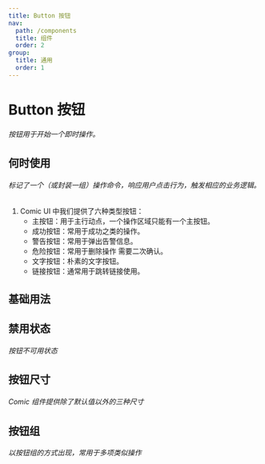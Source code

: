 ```yaml
---
title: Button 按钮
nav:
  path: /components
  title: 组件
  order: 2
group:
  title: 通用
  order: 1
---
```



# Button 按钮
###### 按钮用于开始一个即时操作。

## 何时使用

###### 标记了一个（或封装一组）操作命令，响应用户点击行为，触发相应的业务逻辑。
1. Comic UI 中我们提供了六种类型按钮：
    - 主按钮：用于主行动点，一个操作区域只能有一个主按钮。
    - 成功按钮：常用于成功之类的操作。
    - 警告按钮：常用于弹出告警信息。
    - 危险按钮：常用于删除操作 需要二次确认。
    - 文字按钮：朴素的文字按钮。
    - 链接按钮：通常用于跳转链接使用。


## 基础用法
<code src="./demo/basic.tsx"></code>


## 禁用状态 
###### 按钮不可用状态
<code src="./demo/disabled.tsx"></code>


## 按钮尺寸 
###### Comic 组件提供除了默认值以外的三种尺寸
<code src="./demo/size.tsx"></code>


## 按钮组
###### 以按钮组的方式出现，常用于多项类似操作
<code src="./demo/group.tsx"></code>

<API src="./button.tsx"></API>
